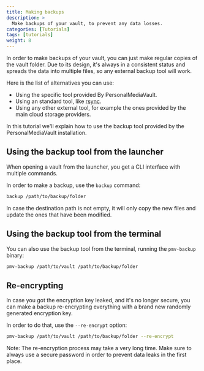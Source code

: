 ```yaml
---
title: Making backups
description: >
  Make backups of your vault, to prevent any data losses.
categories: [Tutorials]
tags: [tutorials]
weight: 8
---
```


In order to make backups of your vault, you can just make regular copies of the vault folder. Due to its design, it's always in a consistent status and spreads the data into multiple files, so any external backup tool will work.

Here is the list of alternatives you can use:

 - Using the specific tool provided By PersonalMediaVault.
 - Using an standard tool, like [rsync](https://linux.die.net/man/1/rsync).
 - Using any other external tool, for example the ones provided by the main cloud storage providers.

In this tutorial we'll explain how to use the backup tool provided by the PersonalMediaVault installation.

## Using the backup tool from the launcher

When opening a vault from the launcher, you get a CLI interface with multiple commands.

In order to make a backup, use the `backup` command:

```sh
backup /path/to/backup/folder
```

In case the destination path is not empty, it will only copy the new files and update the ones that have been modified.

## Using the backup tool from the terminal

You can also use the backup tool from the terminal, running the `pmv-backup` binary:

```sh
pmv-backup /path/to/vault /path/to/backup/folder
```

## Re-encrypting

In case you got the encryption key leaked, and it's no longer secure, you can make a backup re-encrypting everything with a brand new randomly generated encryption key. 

In order to do that, use the `--re-encrypt` option:

```sh
pmv-backup /path/to/vault /path/to/backup/folder --re-encrypt
```

Note: The re-encryption process may take a very long time. Make sure to always use a secure password in order to prevent data leaks in the first place.

